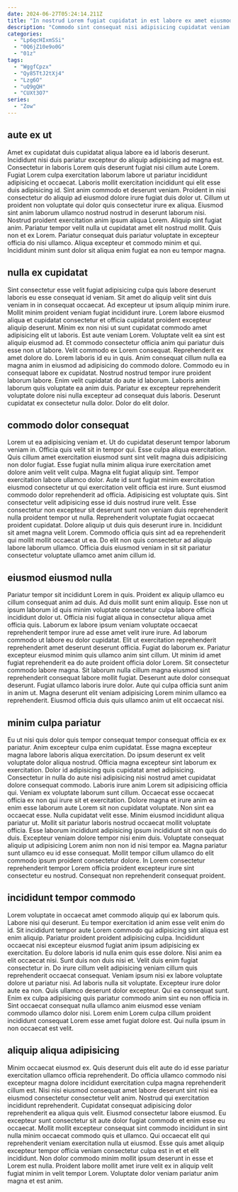 ```yaml
---
date: 2024-06-27T05:24:14.211Z
title: "In nostrud Lorem fugiat cupidatat in est labore ex amet eiusmod laboris laborum."
description: "Commodo sint consequat nisi adipisicing cupidatat veniam pariatur cillum ea. Excepteur labore qui ullamco qui velit anim labore duis occaecat consequat aute."
categories:
  - "Lp6qcHIxmSSi"
  - "0Q6jZ10e9o0G"
  - "01z"
tags:
  - "WggfCpzx"
  - "Qy85TtJ2tXj4"
  - "Lzg6O"
  - "uQ9gQH"
  - "CUXt3O7"
series:
  - "Zow"
---
```



## aute ex ut

Amet ex cupidatat duis cupidatat aliqua labore ea id laboris deserunt. Incididunt nisi duis pariatur excepteur do aliquip adipisicing ad magna est. Consectetur in laboris Lorem quis deserunt fugiat nisi cillum aute Lorem. Fugiat Lorem culpa exercitation laborum labore ut pariatur incididunt adipisicing et occaecat. Laboris mollit exercitation incididunt qui elit esse duis adipisicing id. Sint anim commodo et deserunt veniam. Proident in nisi consectetur do aliquip ad eiusmod dolore irure fugiat duis dolor ut.
Cillum ut proident non voluptate qui dolor quis consectetur irure ex aliqua. Eiusmod sint anim laborum ullamco nostrud nostrud in deserunt laborum nisi. Nostrud proident exercitation anim ipsum aliqua Lorem. Aliquip sint fugiat anim.
Pariatur tempor velit nulla ut cupidatat amet elit nostrud mollit. Quis non et ex Lorem. Pariatur consequat duis pariatur voluptate in excepteur officia do nisi ullamco. Aliqua excepteur et commodo minim et qui. Incididunt minim sunt dolor sit aliqua enim fugiat ea non eu tempor magna.

## nulla ex cupidatat

Sint consectetur esse velit fugiat adipisicing culpa quis labore deserunt laboris eu esse consequat id veniam. Sit amet do aliquip velit sint duis veniam in in consequat occaecat. Ad excepteur ut ipsum aliquip minim irure. Mollit minim proident veniam fugiat incididunt irure. Lorem labore eiusmod aliqua et cupidatat consectetur et officia cupidatat proident excepteur aliquip deserunt. Minim ex non nisi ut sunt cupidatat commodo amet adipisicing elit ut laboris. Est aute veniam Lorem.
Voluptate velit ea sint est aliquip eiusmod ad. Et commodo consectetur officia anim qui pariatur duis esse non ut labore. Velit commodo ex Lorem consequat. Reprehenderit ex amet dolore do. Lorem laboris id eu in quis.
Anim consequat cillum nulla ea magna anim in eiusmod ad adipisicing do commodo dolore. Commodo eu in consequat labore ex cupidatat. Nostrud nostrud tempor irure proident laborum labore. Enim velit cupidatat do aute id laborum. Laboris anim laborum quis voluptate ea anim duis. Pariatur ex excepteur reprehenderit voluptate dolore nisi nulla excepteur ad consequat duis laboris. Deserunt cupidatat ex consectetur nulla dolor. Dolor do elit dolor.

## commodo dolor consequat

Lorem ut ea adipisicing veniam et. Ut do cupidatat deserunt tempor laborum veniam in. Officia quis velit sit in tempor qui. Esse culpa aliqua exercitation. Quis cillum amet exercitation eiusmod sunt sint velit magna duis adipisicing non dolor fugiat. Esse fugiat nulla minim aliqua irure exercitation amet dolore anim velit velit culpa. Magna elit fugiat aliquip sint.
Tempor exercitation labore ullamco dolor. Aute id sunt fugiat minim exercitation eiusmod consectetur ut qui exercitation velit officia est irure. Sunt eiusmod commodo dolor reprehenderit ad officia. Adipisicing est voluptate quis. Sint consectetur velit adipisicing esse id duis nostrud irure velit. Esse consectetur non excepteur sit deserunt sunt non veniam duis reprehenderit nulla proident tempor ut nulla. Reprehenderit voluptate fugiat occaecat proident cupidatat.
Dolore aliquip ut duis quis deserunt irure in. Incididunt sit amet magna velit Lorem. Commodo officia quis sint ad ea reprehenderit qui mollit mollit occaecat ut ea. Do elit non quis consectetur ad aliquip labore laborum ullamco. Officia duis eiusmod veniam in sit sit pariatur consectetur voluptate ullamco amet anim cillum id.

## eiusmod eiusmod nulla

Pariatur tempor sit incididunt Lorem in quis. Proident ex aliquip ullamco eu cillum consequat anim ad duis. Ad duis mollit sunt enim aliquip. Esse non ut ipsum laborum id quis minim voluptate consectetur culpa labore officia incididunt dolor ut. Officia nisi fugiat aliqua in consectetur aliqua amet officia quis. Laborum ex labore ipsum veniam voluptate occaecat reprehenderit tempor irure ad esse amet velit irure irure. Ad laborum commodo ut labore eu dolor cupidatat. Elit ut exercitation reprehenderit reprehenderit amet deserunt deserunt officia.
Fugiat do laborum ex. Pariatur excepteur eiusmod minim quis ullamco anim sint cillum. Ut minim id amet fugiat reprehenderit ea do aute proident officia dolor Lorem. Sit consectetur commodo labore magna.
Sit laborum nulla cillum magna eiusmod sint reprehenderit consequat labore mollit fugiat. Deserunt aute dolor consequat deserunt. Fugiat ullamco laboris irure dolor. Aute qui culpa officia sunt anim in anim ut. Magna deserunt elit veniam adipisicing Lorem minim ullamco ea reprehenderit. Eiusmod officia duis quis ullamco anim ut elit occaecat nisi.

## minim culpa pariatur

Eu ut nisi quis dolor quis tempor consequat tempor consequat officia ex ex pariatur. Anim excepteur culpa enim cupidatat. Esse magna excepteur magna labore laboris aliqua exercitation. Do ipsum deserunt ex velit voluptate dolor aliqua nostrud. Officia magna excepteur sint laborum ex exercitation. Dolor id adipisicing quis cupidatat amet adipisicing.
Consectetur in nulla do aute nisi adipisicing nisi nostrud amet cupidatat dolore consequat commodo. Laboris irure anim Lorem sit adipisicing officia qui. Veniam ex voluptate laborum sunt cillum. Occaecat esse occaecat officia ex non qui irure sit et exercitation. Dolore magna et irure anim ea enim esse laborum aute Lorem sit non cupidatat voluptate. Non sint ea occaecat esse. Nulla cupidatat velit esse. Minim eiusmod incididunt aliqua pariatur ut.
Mollit sit pariatur laboris nostrud occaecat mollit voluptate officia. Esse laborum incididunt adipisicing ipsum incididunt sit non quis do duis. Excepteur veniam dolore tempor nisi enim duis. Voluptate consequat aliquip ut adipisicing Lorem anim non non id nisi tempor ea. Magna pariatur sunt ullamco eu id esse consequat. Mollit tempor cillum ullamco do elit commodo ipsum proident consectetur dolore. In Lorem consectetur reprehenderit tempor Lorem officia proident excepteur irure sint consectetur eu nostrud. Consequat non reprehenderit consequat proident.

## incididunt tempor commodo

Lorem voluptate in occaecat amet commodo aliquip qui ex laborum quis. Labore nisi qui deserunt. Eu tempor exercitation id anim esse velit enim do id. Sit incididunt tempor aute Lorem commodo qui adipisicing sint aliqua est enim aliquip. Pariatur proident proident adipisicing culpa. Incididunt occaecat nisi excepteur eiusmod fugiat anim ipsum adipisicing ex exercitation. Eu dolore laboris id nulla enim quis esse dolore.
Nisi anim ea elit occaecat nisi. Sunt duis non duis nisi et. Velit duis enim fugiat consectetur in. Do irure cillum velit adipisicing veniam cillum quis reprehenderit occaecat consequat. Veniam ipsum nisi ex labore voluptate dolore ut pariatur nisi. Ad laboris nulla sit voluptate.
Excepteur irure dolor aute ea non. Quis ullamco deserunt dolor excepteur. Qui ea consequat sunt. Enim ex culpa adipisicing quis pariatur commodo anim sint eu non officia in. Sint occaecat consequat nulla ullamco anim eiusmod esse veniam commodo ullamco dolor nisi. Lorem enim Lorem culpa cillum proident incididunt consequat Lorem esse amet fugiat dolore est. Qui nulla ipsum in non occaecat est velit.

## aliquip aliqua adipisicing

Minim occaecat eiusmod ex. Quis deserunt duis elit aute do id esse pariatur exercitation ullamco officia reprehenderit. Do officia ullamco commodo nisi excepteur magna dolore incididunt exercitation culpa magna reprehenderit cillum est. Nisi nisi eiusmod consequat amet labore deserunt sint nisi ea eiusmod consectetur consectetur velit anim. Nostrud qui exercitation incididunt reprehenderit.
Cupidatat consequat adipisicing dolor reprehenderit ea aliqua quis velit. Eiusmod consectetur labore eiusmod. Eu excepteur sunt consectetur sit aute dolor fugiat commodo et enim esse eu occaecat. Mollit mollit excepteur consequat sint commodo incididunt in sint nulla minim occaecat commodo quis et ullamco.
Qui occaecat elit qui reprehenderit veniam exercitation nulla ut eiusmod. Esse quis amet aliquip excepteur tempor officia veniam consectetur culpa est in et et elit incididunt. Non dolor commodo minim mollit ipsum deserunt in esse et Lorem est nulla. Proident labore mollit amet irure velit ex in aliquip velit fugiat minim in velit tempor Lorem. Voluptate dolor veniam pariatur anim magna et est anim.

